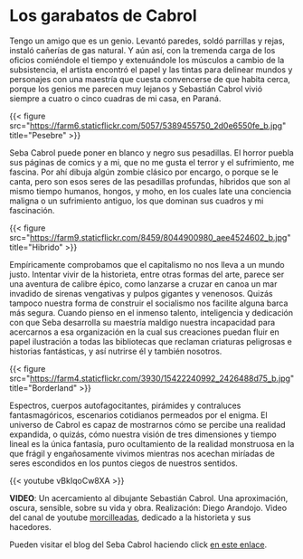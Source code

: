 # Los garabatos de Cabrol


Tengo un amigo que es un genio. Levantó paredes, soldó parrillas y rejas,
instaló cañerías de gas natural. Y aún así, con la tremenda carga de los oficios
comiéndole el tiempo y extenuándole los músculos a cambio de la subsistencia, el
artista encontró el papel y las tintas para delinear mundos y personajes con una
maestría que cuesta convencerse de que habita cerca, porque los genios me
parecen muy lejanos y Sebastián Cabrol vivió siempre a cuatro o cinco cuadras de
mi casa, en Paraná.

{{< figure src="https://farm6.staticflickr.com/5057/5389455750_2d0e6550fe_b.jpg" title="Pesebre" >}}

Seba Cabrol puede poner en blanco y negro sus pesadillas. El horror
puebla sus páginas de comics y a mi, que no me gusta el terror y el
sufrimiento, me fascina. Por ahí dibuja algún zombie clásico por
encargo, o porque se le canta, pero son esos seres de las pesadillas
profundas, híbridos que son al mismo tiempo humanos, hongos, y moho, en
los cuales late una conciencia maligna o un sufrimiento antiguo, los que
dominan sus cuadros y mi fascinación.

{{< figure src="https://farm9.staticflickr.com/8459/8044900980_aee4524602_b.jpg" title="Hibrido" >}}

Empíricamente comprobamos que el capitalismo no nos lleva a un mundo
justo. Intentar vivir de la historieta, entre otras formas del arte,
parece ser una aventura de calibre épico, como lanzarse a cruzar en
canoa un mar invadido de sirenas vengativas y pulpos gigantes y
venenosos. Quizás tampoco nuestra forma de construir el socialismo nos
facilite alguna barca más segura. Cuando pienso en el inmenso talento,
inteligencia y dedicación con que Seba desarrolla su maestría maldigo
nuestra incapacidad para acercarnos a esa organización en la cual sus
creaciones puedan fluir en papel ilustración a todas las bibliotecas que
reclaman criaturas peligrosas e historias fantásticas, y así nutrirse él
y también nosotros.

{{< figure src="https://farm4.staticflickr.com/3930/15422240992_2426488d75_b.jpg" title="Borderland" >}}

Espectros, cuerpos autofagocitantes, pirámides y contraluces
fantasmagóricos, escenarios cotidianos permeados por el enigma. El
universo de Cabrol es capaz de mostrarnos cómo se percibe una realidad
expandida, o quizás, cómo nuestra visión de tres dimensiones y tiempo
lineal es la única fantasía, puro ocultamiento de la realidad monstruosa
en la que frágil y engañosamente vivimos mientras nos acechan miríadas
de seres escondidos en los puntos ciegos de nuestros sentidos.

{{< youtube vBkIqoCw8XA >}}

**VIDEO**: Un acercamiento al dibujante Sebastián Cabrol. Una
aproximación, oscura, sensible, sobre su vida y obra. Realización: Diego
Arandojo. Video del canal de youtube
[morcilleadas](https://www.youtube.com/user/morcilleadas), dedicado a la
historieta y sus hacedores.

Pueden visitar el blog del Seba Cabrol haciendo click [en este
enlace](http://cabrol-art.blogspot.com.ar/).

